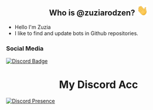 <h2 align="center">Who is @zuziarodzen? <img src="https://github.com/YadneshKhode/Hi.gif/blob/main/Hi.gif" width="30px"> </h2>

- Hello I'm Zuzia
- I like to find and update bots in Github repositories.

<h3> Social Media </h3>

[![Discord Badge](https://img.shields.io/badge/Instagram%20-171515.svg?&amp;style=for-the-badge&amp;logo=instagram&amp;logoColor=purple)](https://www.instagram.com/ridvan.veli.0/)

<h1 align="center"> My Discord Acc </h1>

[![Discord Presence](https://lanyard.cnrad.dev/api/890626326350946364)](https://discord.com/users/890626326350946364)
